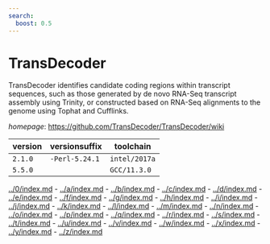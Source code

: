 ```yaml
---
search:
  boost: 0.5
---
```

# TransDecoder

TransDecoder identifies candidate coding regions within transcript sequences,  such as those generated by de novo RNA-Seq transcript assembly using Trinity,  or constructed based on RNA-Seq alignments to the genome using  Tophat and Cufflinks.

*homepage*: <https://github.com/TransDecoder/TransDecoder/wiki>

version | versionsuffix | toolchain
--------|---------------|----------
``2.1.0`` | ``-Perl-5.24.1`` | ``intel/2017a``
``5.5.0`` |  | ``GCC/11.3.0``

[../0/index.md](0) - [../a/index.md](a) - [../b/index.md](b) - [../c/index.md](c) - [../d/index.md](d) - [../e/index.md](e) - [../f/index.md](f) - [../g/index.md](g) - [../h/index.md](h) - [../i/index.md](i) - [../j/index.md](j) - [../k/index.md](k) - [../l/index.md](l) - [../m/index.md](m) - [../n/index.md](n) - [../o/index.md](o) - [../p/index.md](p) - [../q/index.md](q) - [../r/index.md](r) - [../s/index.md](s) - [../t/index.md](t) - [../u/index.md](u) - [../v/index.md](v) - [../w/index.md](w) - [../x/index.md](x) - [../y/index.md](y) - [../z/index.md](z)

